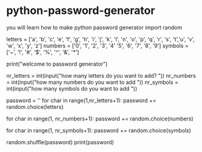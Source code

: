 # python-password-generator
you will learn how to make python password generator
import random

letters = ['a', 'b', 'c', 'e', 'f', 'g', 'h', 'i', 'j', 'k', 'l', 'n', 'o', 'p', 'q', 'r', 's', 't','u', 'v', 'w', 'x', 'y', 'z']
numbers = ['0', '1', '2', '3', '4' '5', '6', '7', '8', '9']
symbols = ['~', '!', '#', '$', '%', '^', '&', '*']

print("welcome to password generator")

nr_letters = int(input("how many letters do you want to add? "))
nr_numbers = int(input("how many numbers do you want to add "))
nr_symbols = int(input("how many symbols do you want to add "))

password = ''
for char in range(1,nr_letters+1):
    password += random.choice(letters)

for char in range(1, nr_numbers+1):
    password += random.choice(numbers)

for char in range(1, nr_symbols+1):
    password += random.choice(symbols)


random.shuffle(password)
print(password)
